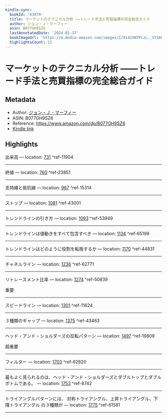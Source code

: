 ```yaml
---
kindle-sync:
  bookId: '63479'
  title: マーケットのテクニカル分析 ――トレード手法と売買指標の完全総合ガイド
  author: ジョン・Ｊ・マーフィー
  asin: B077GH9SZ6
  lastAnnotatedDate: '2024-01-17'
  bookImageUrl: 'https://m.media-amazon.com/images/I/814IXNTPczL._SY160.jpg'
  highlightsCount: 15
---
```

# マーケットのテクニカル分析 ――トレード手法と売買指標の完全総合ガイド
## Metadata
* Author: [ジョン・Ｊ・マーフィー](https://www.amazon.comundefined)
* ASIN: B077GH9SZ6
* Reference: https://www.amazon.com/dp/B077GH9SZ6
* [Kindle link](kindle://book?action=open&asin=B077GH9SZ6)

## Highlights
出来高 — location: [731](kindle://book?action=open&asin=B077GH9SZ6&location=731) ^ref-11904

---
終値 — location: [760](kindle://book?action=open&asin=B077GH9SZ6&location=760) ^ref-23851

---
支持線と抵抗線 — location: [967](kindle://book?action=open&asin=B077GH9SZ6&location=967) ^ref-15314

---
ストップ — location: [1081](kindle://book?action=open&asin=B077GH9SZ6&location=1081) ^ref-43001

---
トレンドラインの引き方 — location: [1093](kindle://book?action=open&asin=B077GH9SZ6&location=1093) ^ref-53949

---
トレンドラインは値動きをすべて包含すべき — location: [1134](kindle://book?action=open&asin=B077GH9SZ6&location=1134) ^ref-65199

---
トレンドラインはどのように役割を転換するか — location: [1170](kindle://book?action=open&asin=B077GH9SZ6&location=1170) ^ref-44831

---
チャネルライン — location: [1236](kindle://book?action=open&asin=B077GH9SZ6&location=1236) ^ref-62771

---
リトレースメント比率 — location: [1274](kindle://book?action=open&asin=B077GH9SZ6&location=1274) ^ref-50839

重要

---
スピードライン — location: [1301](kindle://book?action=open&asin=B077GH9SZ6&location=1301) ^ref-11624

---
３種類のギャップ — location: [1375](kindle://book?action=open&asin=B077GH9SZ6&location=1375) ^ref-43463

---
ヘッド・アンド・ショルダーズの反転パターン — location: [1497](kindle://book?action=open&asin=B077GH9SZ6&location=1497) ^ref-19809

超重要

---
フィルター — location: [1703](kindle://book?action=open&asin=B077GH9SZ6&location=1703) ^ref-62820

---
最もよく見られるのは、ヘッド・アンド・ショルダーズとダブルトップとダブルボトムである。 — location: [1753](kindle://book?action=open&asin=B077GH9SZ6&location=1753) ^ref-8742

---
トライアングルパターンには、 対称トライアングル、上昇トライアングル、下降トライアングル の３種類が — location: [1775](kindle://book?action=open&asin=B077GH9SZ6&location=1775) ^ref-61581

---
